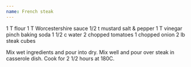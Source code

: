```yaml
---
name: French steak
---
```


1 T flour
1 T Worcestershire sauce
1/2 t mustard
salt & pepper
1 T vinegar
pinch baking soda
1 1/2 c water
2 chopped tomatoes
1 chopped onion
2 lb steak cubes

Mix wet ingredients and pour into dry.  Mix well and pour over steak in casserole dish.  Cook for 2 1/2 hours at 180C.

